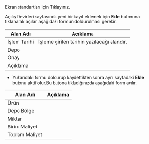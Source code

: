 Ekran standartları için Tıklayınız.

Açılış Devirleri sayfasında yeni bir kayıt eklemek için  **Ekle** butonuna tıklanarak açılan aşağıdaki formun doldurulması gerekir.

|Alan Adı|Açıklama|
|--|--|
|İşlem Tarihi|İşleme girilen tarihin yazılacağı alandır.|
|Depo||
|Onay||
|Açıklama||

- Yukarıdaki formu doldurup kaydettikten sonra aynı sayfadaki **Ekle**  butonu aktif olur.Bu butona tıkladığınızda aşağıdaki form açılır.

|Alan Adı|Açıklama|
|--|--|
|Ürün||
|Depo Bölge||
|Miktar||   
|Birim Maliyet||
|Toplam Maliyet||